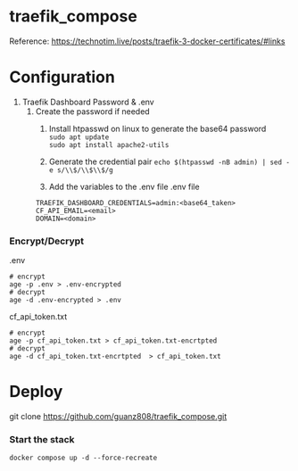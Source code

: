 # traefik_compose

Reference: https://technotim.live/posts/traefik-3-docker-certificates/#links

# Configuration
1. Traefik Dashboard Password & .env
    1. Create the password if needed
        1. Install htpasswd on linux to generate the base64 password  
           `sudo apt update`  
           `sudo apt install apache2-utils`  
    
        1. Generate the credential pair
        `echo $(htpasswd -nB admin) | sed -e s/\\$/\\$\\$/g`
        1. Add the variables to the .env file
        .env file
        ```
        TRAEFIK_DASHBOARD_CREDENTIALS=admin:<base64_taken>
        CF_API_EMAIL=<email>
        DOMAIN=<domain>
        ````
### Encrypt/Decrypt
.env
```
# encrypt
age -p .env > .env-encrypted
# decrypt
age -d .env-encrypted > .env
```
cf_api_token.txt 
```
# encrypt
age -p cf_api_token.txt > cf_api_token.txt-encrtpted 
# decrypt
age -d cf_api_token.txt-encrtpted  > cf_api_token.txt
```

# Deploy
git clone https://github.com/guanz808/traefik_compose.git
### Start the stack
`docker compose up -d --force-recreate`


